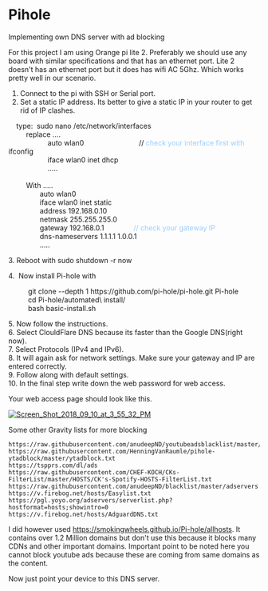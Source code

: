 # Pihole
Implementing own DNS server with ad blocking 


For this project I am using Orange pi lite 2. Preferably we should use any board with similar specifications and that has an ethernet port.
Lite 2 doesn't has an ethernet port but it does has wifi AC 5Ghz. Which works pretty well in our scenario. 

1. Connect to the pi with SSH or Serial port.
2. Set a static IP address. Its better to give a static IP in your router to get rid of IP clashes.
  
 <div>&nbsp; &nbsp; type: &nbsp;sudo nano /etc/network/interfaces</div>
<div>&nbsp; &nbsp; &nbsp; &nbsp; &nbsp;replace ....</div>
<div>&nbsp; &nbsp; &nbsp; &nbsp; &nbsp; &nbsp; &nbsp; &nbsp; &nbsp; &nbsp; auto wlan0 &nbsp; &nbsp; &nbsp; &nbsp; &nbsp; &nbsp; &nbsp; &nbsp; &nbsp; &nbsp; &nbsp; &nbsp; &nbsp; &nbsp;// <span style="color: #99ccff;">check your interface first with </span>ifconfig</div>
<div>&nbsp; &nbsp; &nbsp; &nbsp; &nbsp; &nbsp; &nbsp; &nbsp; &nbsp; &nbsp;&nbsp;iface wlan0 inet dhcp</div>
<div>&nbsp; &nbsp; &nbsp; &nbsp; &nbsp; &nbsp; &nbsp; &nbsp; &nbsp; &nbsp; .....</div>
<div>&nbsp;</div>
<div>&nbsp; &nbsp; &nbsp; &nbsp; &nbsp;With .....</div>
<div>&nbsp; &nbsp; &nbsp; &nbsp; &nbsp; &nbsp; &nbsp; &nbsp; auto wlan0</div>
<div>&nbsp; &nbsp; &nbsp; &nbsp; &nbsp; &nbsp; &nbsp; &nbsp; iface wlan0 inet static</div>
<div>&nbsp; &nbsp; &nbsp; &nbsp; &nbsp; &nbsp; &nbsp; &nbsp; address 192.168.0.10</div>
<div>&nbsp; &nbsp; &nbsp; &nbsp; &nbsp; &nbsp; &nbsp; &nbsp; netmask 255.255.255.0</div>
<div>&nbsp; &nbsp; &nbsp; &nbsp; &nbsp; &nbsp; &nbsp; &nbsp; gateway 192.168.0.1 &nbsp; &nbsp; &nbsp; &nbsp; &nbsp; &nbsp; &nbsp; <span style="color: #99ccff;">// check your gateway IP</span></div>
<div>&nbsp; &nbsp; &nbsp; &nbsp; &nbsp; &nbsp; &nbsp; &nbsp; dns-nameservers 1.1.1.1 1.0.0.1</div>
<div>&nbsp; &nbsp; &nbsp; &nbsp; &nbsp; &nbsp; &nbsp; &nbsp; .....</div>
       
<p>3. Reboot with sudo shutdown -r now</p>
<p>4. &nbsp;Now install Pi-hole with</p>
<p>&nbsp; &nbsp; &nbsp; &nbsp; &nbsp; git clone --depth 1 https://github.com/pi-hole/pi-hole.git Pi-hole<br />&nbsp; &nbsp; &nbsp; &nbsp; &nbsp; cd Pi-hole/automated\ install/<br />&nbsp; &nbsp; &nbsp; &nbsp; &nbsp; bash basic-install.sh</p>
<p>5. Now follow the instructions.<br />6. Select ClouldFlare DNS because its faster than the Google DNS(right now).<br />7. Select Protocols (IPv4 and IPv6).<br />8. It will again ask for network settings. Make sure your gateway and IP are entered correctly.<br />9. Follow along with default settings. <br />10. In the final step write down the web password for web access.</p>
Your web access page should look like this.

<a href="https://ibb.co/jj8xUp"><img src="https://preview.ibb.co/iagHUp/Screen_Shot_2018_09_10_at_3_55_32_PM.png" alt="Screen_Shot_2018_09_10_at_3_55_32_PM" border="0"></a>





Some other Gravity lists for more blocking 

	https://raw.githubusercontent.com/anudeepND/youtubeadsblacklist/master/hosts.txt	
	https://raw.githubusercontent.com/HenningVanRaumle/pihole-ytadblock/master/ytadblock.txt	
	https://tspprs.com/dl/ads	
	https://raw.githubusercontent.com/CHEF-KOCH/CKs-FilterList/master/HOSTS/CK's-Spotify-HOSTS-FilterList.txt	
	https://raw.githubusercontent.com/anudeepND/blacklist/master/adservers.txt	
	https://v.firebog.net/hosts/Easylist.txt	
	https://pgl.yoyo.org/adservers/serverlist.php?hostformat=hosts;showintro=0	
	https://v.firebog.net/hosts/AdguardDNS.txt
  
  
  
I did however used https://smokingwheels.github.io/Pi-hole/allhosts. It contains over 1.2 Million domains but don't use this because it blocks many CDNs and other important domains. Important point to be noted here you cannot block youtube ads because these are coming from same domains as the content.

Now just point your device to this DNS server.
  

